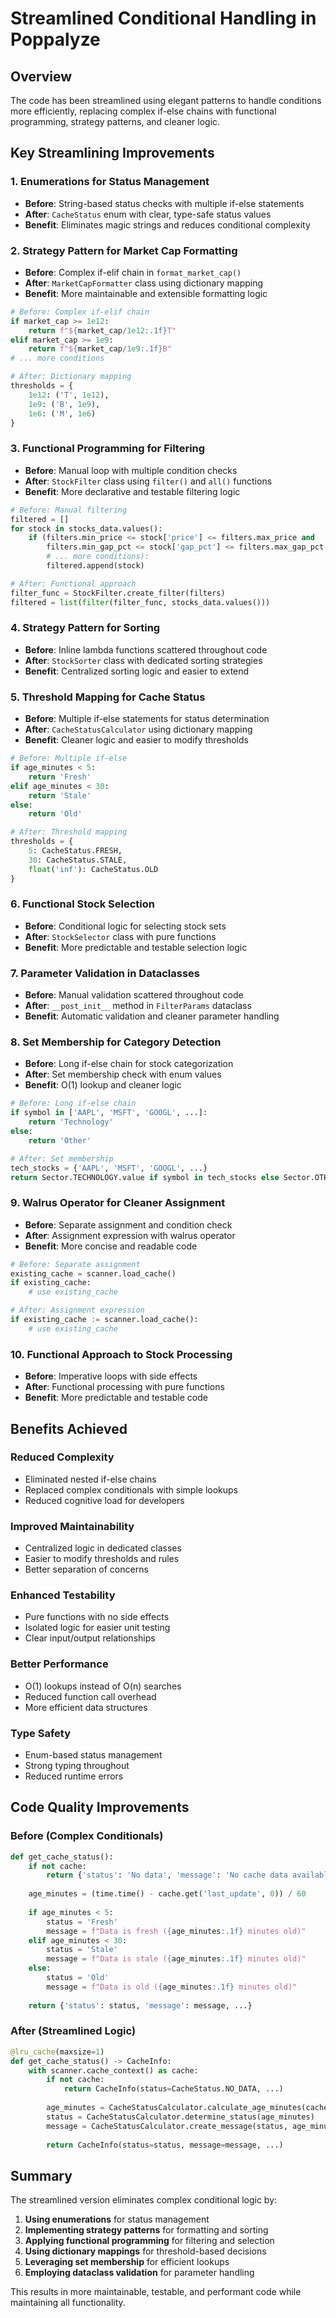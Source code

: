 # Streamlined Conditional Handling in Poppalyze

## Overview
The code has been streamlined using elegant patterns to handle conditions more efficiently, replacing complex if-else chains with functional programming, strategy patterns, and cleaner logic.

## Key Streamlining Improvements

### 1. **Enumerations for Status Management**
- **Before**: String-based status checks with multiple if-else statements
- **After**: `CacheStatus` enum with clear, type-safe status values
- **Benefit**: Eliminates magic strings and reduces conditional complexity

### 2. **Strategy Pattern for Market Cap Formatting**
- **Before**: Complex if-elif chain in `format_market_cap()`
- **After**: `MarketCapFormatter` class using dictionary mapping
- **Benefit**: More maintainable and extensible formatting logic

```python
# Before: Complex if-elif chain
if market_cap >= 1e12:
    return f"${market_cap/1e12:.1f}T"
elif market_cap >= 1e9:
    return f"${market_cap/1e9:.1f}B"
# ... more conditions

# After: Dictionary mapping
thresholds = {
    1e12: ('T', 1e12),
    1e9: ('B', 1e9),
    1e6: ('M', 1e6)
}
```

### 3. **Functional Programming for Filtering**
- **Before**: Manual loop with multiple condition checks
- **After**: `StockFilter` class using `filter()` and `all()` functions
- **Benefit**: More declarative and testable filtering logic

```python
# Before: Manual filtering
filtered = []
for stock in stocks_data.values():
    if (filters.min_price <= stock['price'] <= filters.max_price and
        filters.min_gap_pct <= stock['gap_pct'] <= filters.max_gap_pct and
        # ... more conditions):
        filtered.append(stock)

# After: Functional approach
filter_func = StockFilter.create_filter(filters)
filtered = list(filter(filter_func, stocks_data.values()))
```

### 4. **Strategy Pattern for Sorting**
- **Before**: Inline lambda functions scattered throughout code
- **After**: `StockSorter` class with dedicated sorting strategies
- **Benefit**: Centralized sorting logic and easier to extend

### 5. **Threshold Mapping for Cache Status**
- **Before**: Multiple if-else statements for status determination
- **After**: `CacheStatusCalculator` using dictionary mapping
- **Benefit**: Cleaner logic and easier to modify thresholds

```python
# Before: Multiple if-else
if age_minutes < 5:
    return 'Fresh'
elif age_minutes < 30:
    return 'Stale'
else:
    return 'Old'

# After: Threshold mapping
thresholds = {
    5: CacheStatus.FRESH,
    30: CacheStatus.STALE,
    float('inf'): CacheStatus.OLD
}
```

### 6. **Functional Stock Selection**
- **Before**: Conditional logic for selecting stock sets
- **After**: `StockSelector` class with pure functions
- **Benefit**: More predictable and testable selection logic

### 7. **Parameter Validation in Dataclasses**
- **Before**: Manual validation scattered throughout code
- **After**: `__post_init__` method in `FilterParams` dataclass
- **Benefit**: Automatic validation and cleaner parameter handling

### 8. **Set Membership for Category Detection**
- **Before**: Long if-else chain for stock categorization
- **After**: Set membership check with enum values
- **Benefit**: O(1) lookup and cleaner logic

```python
# Before: Long if-else chain
if symbol in ['AAPL', 'MSFT', 'GOOGL', ...]:
    return 'Technology'
else:
    return 'Other'

# After: Set membership
tech_stocks = {'AAPL', 'MSFT', 'GOOGL', ...}
return Sector.TECHNOLOGY.value if symbol in tech_stocks else Sector.OTHER.value
```

### 9. **Walrus Operator for Cleaner Assignment**
- **Before**: Separate assignment and condition check
- **After**: Assignment expression with walrus operator
- **Benefit**: More concise and readable code

```python
# Before: Separate assignment
existing_cache = scanner.load_cache()
if existing_cache:
    # use existing_cache

# After: Assignment expression
if existing_cache := scanner.load_cache():
    # use existing_cache
```

### 10. **Functional Approach to Stock Processing**
- **Before**: Imperative loops with side effects
- **After**: Functional processing with pure functions
- **Benefit**: More predictable and testable code

## Benefits Achieved

### **Reduced Complexity**
- Eliminated nested if-else chains
- Replaced complex conditionals with simple lookups
- Reduced cognitive load for developers

### **Improved Maintainability**
- Centralized logic in dedicated classes
- Easier to modify thresholds and rules
- Better separation of concerns

### **Enhanced Testability**
- Pure functions with no side effects
- Isolated logic for easier unit testing
- Clear input/output relationships

### **Better Performance**
- O(1) lookups instead of O(n) searches
- Reduced function call overhead
- More efficient data structures

### **Type Safety**
- Enum-based status management
- Strong typing throughout
- Reduced runtime errors

## Code Quality Improvements

### **Before (Complex Conditionals)**
```python
def get_cache_status():
    if not cache:
        return {'status': 'No data', 'message': 'No cache data available', ...}
    
    age_minutes = (time.time() - cache.get('last_update', 0)) / 60
    
    if age_minutes < 5:
        status = 'Fresh'
        message = f"Data is fresh ({age_minutes:.1f} minutes old)"
    elif age_minutes < 30:
        status = 'Stale'
        message = f"Data is stale ({age_minutes:.1f} minutes old)"
    else:
        status = 'Old'
        message = f"Data is old ({age_minutes:.1f} minutes old)"
    
    return {'status': status, 'message': message, ...}
```

### **After (Streamlined Logic)**
```python
@lru_cache(maxsize=1)
def get_cache_status() -> CacheInfo:
    with scanner.cache_context() as cache:
        if not cache:
            return CacheInfo(status=CacheStatus.NO_DATA, ...)
        
        age_minutes = CacheStatusCalculator.calculate_age_minutes(cache.get('last_update', 0))
        status = CacheStatusCalculator.determine_status(age_minutes)
        message = CacheStatusCalculator.create_message(status, age_minutes)
        
        return CacheInfo(status=status, message=message, ...)
```

## Summary
The streamlined version eliminates complex conditional logic by:
1. **Using enumerations** for status management
2. **Implementing strategy patterns** for formatting and sorting
3. **Applying functional programming** for filtering and selection
4. **Using dictionary mappings** for threshold-based decisions
5. **Leveraging set membership** for efficient lookups
6. **Employing dataclass validation** for parameter handling

This results in more maintainable, testable, and performant code while maintaining all functionality. 